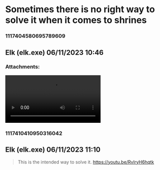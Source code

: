 # Sometimes there is no right way to solve it when it comes to shrines
### 1117404580695789609
## Elk (elk.exe) 06/11/2023 10:46 

> 
### Attachments: 
![Completing_shrines_my_way.mp4](https://yuzudiscordbackup.s3.us-west-2.amazonaws.com/files-media/1117404580695789609_Completing_shrines_my_way.mp4)

### 1117410410950316042
## Elk (elk.exe) 06/11/2023 11:10 

> This is the intended way to solve it.
> https://youtu.be/RvlryH6hqtk

